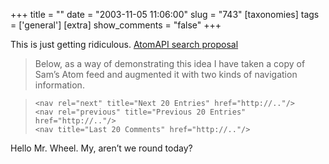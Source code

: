 +++
title = ""
date = "2003-11-05 11:06:00"
slug = "743"
[taxonomies]
tags = ['general']
[extra]
show_comments = "false"
+++

This is just getting ridiculous. [AtomAPI search proposal](http://bitworking.org/news/AtomAPI_search_proposal)

> Below, as a way of demonstrating this idea I have taken a copy of Sam’s Atom feed and augmented it with two kinds of navigation information.

> ```
> <nav rel="next" title="Next 20 Entries" href="http://.."/>
> <nav rel="previous" title="Previous 20 Entries" href="http://.."/>
> <nav title="Last 20 Comments" href="http://.."/>
> ```

Hello Mr. Wheel. My, aren’t we round today?
